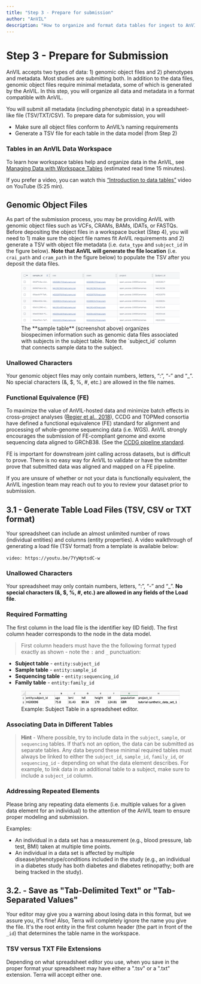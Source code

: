 ```yaml
---
title: "Step 3 - Prepare for submission"
author: "AnVIL"
description: "How to organize and format data tables for ingest to AnVIL"
---
```


# Step 3 - Prepare for Submission
<hero>AnVIL accepts two types of data:  1) genomic object files and 2) phenotypes and metadata. 
Most studies are submitting both. In addition to the data files, genomic object files require minimal metadata, some of which is generated by the AnVIL. 
In this step, you will organize all data and metadata in a format compatible with AnVIL.</hero>

You will submit all metadata (including phenotypic data) in a spreadsheet-like file (TSV/TXT/CSV). To prepare data for submission, you will
- Make sure all object files conform to AnVIL’s naming requirements
- Generate a TSV file for each table in the data model (from Step 2)

### Tables in an AnVIL Data Workspace

To learn how workspace tables help and organize data in the AnVIL, see [Managing Data with Workspace Tables](https://support.terra.bio/hc/en-us/articles/360025758392-Managing-data-with-workspace-tables-) (estimated read time 15 minutes).

If you prefer a video, you can watch this [“Introduction to data tables”](https://youtu.be/IeLywroCNNA) video on YouTube (5:25 min).


## Genomic Object Files

As part of the submission process, you may be providing AnVIL with genomic object files such as VCFs, CRAMs, BAMs, IDATs, or FASTQs. Before depositing the object files in a workspace bucket (Step 4), you will need to 1) make sure the object file names fit AnVIL requirements and 2) generate a TSV with object file metadata (i.e. `data_type` and `subject_id` in the figure below). **Note that AnVIL will generate the file location** (i.e. `crai_path` and `cram_path` in the figure below) to populate the TSV after you deposit the data files.

<figure>
<img src="./_images/sample-table.png" alt="Data Model"/>
<figure-caption>The **sample table** (screenshot above) organizes biospecimen information such as genomic data files associated with subjects in the subject table. Note the `subject_id` column that connects sample data to the subject. 
</figure-caption>
</figure>


### Unallowed Characters

Your genomic object files may only contain numbers, letters, “:”, “-” and “_”. No special characters (&, $, %, #, etc.) are allowed in the file names.

### Functional Equivalence (FE)

To maximize the value of AnVIL-hosted data and minimize batch effects in cross-project analyses ([Regier et al., 2018](https://pubmed.ncbi.nlm.nih.gov/30279509/)), CCDG and TOPMed consortia have defined a functional equivalence (FE) standard for alignment and processing of whole-genome sequencing data (i.e. WGS).  AnVIL strongly encourages the submission of FE-compliant genome and exome sequencing data aligned to GRChB38. (See the [CCDG pipeline standard](https://github.com/CCDG/Pipeline-Standardization/blob/master/PipelineStandard.md).

FE is important for downstream joint calling across datasets, but is difficult to prove.  There is no easy way for AnVIL to validate or have the submitter prove that submitted data was aligned and mapped on a FE pipeline.

If you are unsure of whether or not your data is functionally equivalent, the AnVIL ingestion team may reach out to you to review your dataset prior to submission.

## 3.1 - Generate Table Load Files (TSV, CSV or TXT format)

Your spreadsheet can include an almost unlimited number of rows (individual entities) and columns (entity properties). A video walkthrough of generating a load file (TSV format)  from a template is available below:

`video: https://youtu.be/7YyWptsdC-w`


### Unallowed Characters
Your spreadsheet may only contain numbers, letters, “:”, “-” and “_”. **No special characters (&, $, %, #, etc.) are allowed in any fields of the Load file**.

### Required Formatting

The first column in the load file is the identifier key (ID field). The first column header corresponds to the node in the data model.

>First column headers must have the the following format typed exactly as shown - note the `:` and `_` punctuation:

- **Subject table** - `entity:subject_id`
- **Sample table** - `entity:sample_id`
- **Sequencing table** - `entity:sequencing_id`
- **Family table** - `entity:family_id`


<figure>
<img src="./_images/subject-spreadsheet.png" alt="Subject spreadsheet image."/>
<figure-caption>Example: Subject Table in a spreadsheet editor.</figure-caption>
</figure>


### Associating Data in Different Tables

>**Hint** - Where possible, try to include data in the `subject`, `sample`, or `sequencing` tables. If that’s not an option, the data can be submitted as separate tables. Any data beyond these minimal required tables must always be linked to either the `subject_id`, `sample_id`, `family_id`, or `sequencing_id` - depending on what the data element describes. For example, to link data in an additional table to a subject, make sure to include a `subject_id` column.

### Addressing Repeated Elements
Please bring any repeating data elements (i.e. multiple values for a given data element for an individual) to the attention of the AnVIL team to ensure proper modeling and submission.

Examples:
- An individual in a data set has a measurement (e.g., blood pressure, lab test, BMI) taken at multiple time points.
- An individual in a data set is affected by multiple disease/phenotype/conditions included in the study (e.g., an individual in a diabetes study has both diabetes and diabetes retinopathy; both are being tracked in the study).

## 3.2. - Save as "Tab-Delimited Text" or "Tab-Separated Values"
Your editor may give you a warning about losing data in this format, but we assure you, it's fine! Also, Terra will completely ignore the name you give the file. It's the root entity in the first column header (the part in front of the `_id`) that determines the table name in the workspace.

### TSV versus TXT File Extensions
Depending on what spreadsheet editor you use, when you save in the proper format your spreadsheet may have either a ".tsv" or a ".txt" extension. Terra will accept either one.

